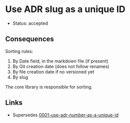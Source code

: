 # Use ADR slug as a unique ID

- Status: accepted

## Consequences

Sorting rules:

1. By Date field, in the markdown file (if present)
2. By Git creation date (does not follow renames)
3. By file creation date if no versioned yet
4. By slug

The core library is responsible for sorting.

## Links

- Supersedes [0001-use-adr-number-as-a-unique-id](0001-use-adr-number-as-a-unique-id.md)
